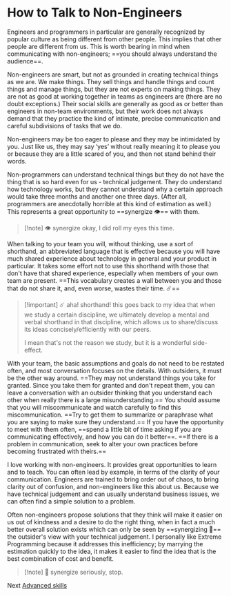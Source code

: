 # How to Talk to Non-Engineers
[//]: # (Version:1.0.0)
Engineers and programmers in particular are generally recognized by popular culture as being different from other people. This implies that other people are different from us. This is worth bearing in mind when communicating with non-engineers; ==you should always understand the audience==.

Non-engineers are smart, but not as grounded in creating technical things as we are. We make things. They sell things and handle things and count things and manage things, but they are not experts on making things. They are not as good at working together in teams as engineers are (there are no doubt exceptions.) Their social skills are generally as good as or better than engineers in non-team environments, but their work does not always demand that they practice the kind of intimate, precise communication and careful subdivisions of tasks that we do.

Non-engineers may be too eager to please and they may be intimidated by you. Just like us, they may say ‘yes’ without really meaning it to please you or because they are a little scared of you, and then not stand behind their words.

Non-programmers can understand technical things but they do not have the thing that is so hard even for us - technical judgement. They do understand how technology works, but they cannot understand why a certain approach would take three months and another one three days. (After all, programmers are anecdotally horrible at this kind of estimation as well.) This represents a great opportunity to ==synergize 👁️== with them.

> [!note] 👁️ synergize
> okay, I did roll my eyes this time.

When talking to your team you will, without thinking, use a sort of shorthand, an abbreviated language that is effective because you will have much shared experience about technology in general and your product in particular. It takes some effort not to use this shorthand with those that don't have that shared experience, especially when members of your own team are present. ==This vocabulary creates a wall between you and those that do not share it, and, even worse, wastes their time. ☄️==

> [!important] ☄️ aha! shorthand!
> this goes back to my idea that when we study a certain discipline, we ultimately develop a mental and verbal shorthand in that discipline, which allows us to share/discuss its ideas concisely/efficiently with our peers.
> 
> I mean that's not the reason we study, but it is a wonderful side-effect.

With your team, the basic assumptions and goals do not need to be restated often, and most conversation focuses on the details. With outsiders, it must be the other way around. ==They may not understand things you take for granted. Since you take them for granted and don't repeat them, you can leave a conversation with an outsider thinking that you understand each other when really there is a large misunderstanding.== You should assume that you will miscommunicate and watch carefully to find this miscommunication. ==Try to get them to summarize or paraphrase what you are saying to make sure they understand.== If you have the opportunity to meet with them often, ==spend a little bit of time asking if you are communicating effectively, and how you can do it better==. ==If there is a problem in communication, seek to alter your own practices before becoming frustrated with theirs.==

I love working with non-engineers. It provides great opportunities to learn and to teach. You can often lead by example, in terms of the clarity of your communication. Engineers are trained to bring order out of chaos, to bring clarity out of confusion, and non-engineers like this about us. Because we have technical judgement and can usually understand business issues, we can often find a simple solution to a problem.

Often non-engineers propose solutions that they think will make it easier on us out of kindness and a desire to do the right thing, when in fact a much better overall solution exists which can only be seen by ==synergizing 🌷== the outsider's view with your technical judgement. I personally like Extreme Programming because it addresses this inefficiency; by marrying the estimation quickly to the idea, it makes it easier to find the idea that is the best combination of cost and benefit.

> [!note] 🌷 synergize
> seriously, stop.

Next [Advanced skills](../../3-Advanced)
